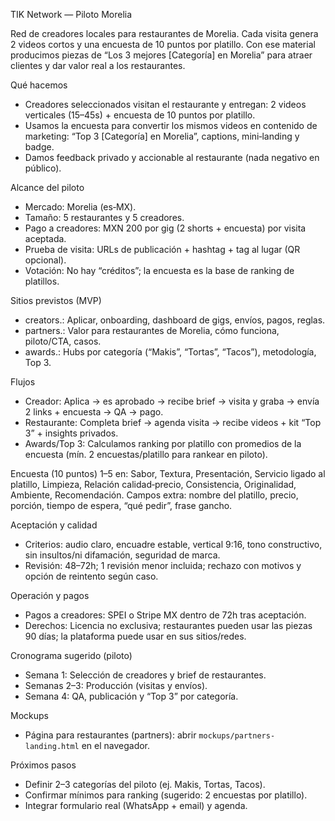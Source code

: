 TIK Network — Piloto Morelia

Red de creadores locales para restaurantes de Morelia. Cada visita genera 2 videos cortos y una encuesta de 10 puntos por platillo. Con ese material producimos piezas de “Los 3 mejores [Categoría] en Morelia” para atraer clientes y dar valor real a los restaurantes.

Qué hacemos
- Creadores seleccionados visitan el restaurante y entregan: 2 videos verticales (15–45s) + encuesta de 10 puntos por platillo.
- Usamos la encuesta para convertir los mismos videos en contenido de marketing: “Top 3 [Categoría] en Morelia”, captions, mini‑landing y badge.
- Damos feedback privado y accionable al restaurante (nada negativo en público).

Alcance del piloto
- Mercado: Morelia (es‑MX).
- Tamaño: 5 restaurantes y 5 creadores.
- Pago a creadores: MXN 200 por gig (2 shorts + encuesta) por visita aceptada.
- Prueba de visita: URLs de publicación + hashtag + tag al lugar (QR opcional).
- Votación: No hay “créditos”; la encuesta es la base de ranking de platillos.

Sitios previstos (MVP)
- creators.: Aplicar, onboarding, dashboard de gigs, envíos, pagos, reglas.
- partners.: Valor para restaurantes de Morelia, cómo funciona, piloto/CTA, casos.
- awards.: Hubs por categoría (“Makis”, “Tortas”, “Tacos”), metodología, Top 3.

Flujos
- Creador: Aplica → es aprobado → recibe brief → visita y graba → envía 2 links + encuesta → QA → pago.
- Restaurante: Completa brief → agenda visita → recibe videos + kit “Top 3” + insights privados.
- Awards/Top 3: Calculamos ranking por platillo con promedios de la encuesta (mín. 2 encuestas/platillo para rankear en piloto).

Encuesta (10 puntos)
1–5 en: Sabor, Textura, Presentación, Servicio ligado al platillo, Limpieza, Relación calidad‑precio, Consistencia, Originalidad, Ambiente, Recomendación. Campos extra: nombre del platillo, precio, porción, tiempo de espera, “qué pedir”, frase gancho.

Aceptación y calidad
- Criterios: audio claro, encuadre estable, vertical 9:16, tono constructivo, sin insultos/ni difamación, seguridad de marca.
- Revisión: 48–72h; 1 revisión menor incluida; rechazo con motivos y opción de reintento según caso.

Operación y pagos
- Pagos a creadores: SPEI o Stripe MX dentro de 72h tras aceptación.
- Derechos: Licencia no exclusiva; restaurantes pueden usar las piezas 90 días; la plataforma puede usar en sus sitios/redes.

Cronograma sugerido (piloto)
- Semana 1: Selección de creadores y brief de restaurantes.
- Semanas 2–3: Producción (visitas y envíos).
- Semana 4: QA, publicación y “Top 3” por categoría.

Mockups
- Página para restaurantes (partners): abrir `mockups/partners-landing.html` en el navegador.

Próximos pasos
- Definir 2–3 categorías del piloto (ej. Makis, Tortas, Tacos).
- Confirmar mínimos para ranking (sugerido: 2 encuestas por platillo).
- Integrar formulario real (WhatsApp + email) y agenda.

